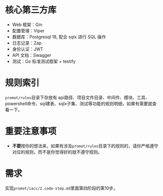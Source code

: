 # 核心第三方库
- Web 框架：Gin
- 配置管理：Viper
- 数据库：Postgresql 18, 配合 sqlx 进行 SQL 操作
- 日志记录：Zap
- 身份认证：JWT
- API 文档：Swagger
- 测试：Go 标准测试框架 + testify

# 规则索引
`promot/rules`目录下存放有 api路径、项目文件目录、中间件、模块、工具、powershell命令、sql建表、sqlx子集、测试等功能的规则明细，如果有需要就查看一下。

# **重要注意事项**
- **不要**按你的想法来，如果有涉及`promot/rules`目录下的规则的，请你严格遵守对应的规则，而不是你觉得好的就不遵守规则。

# 需求
实现`promot/iacc/2.code-step.md`里面第四阶段的第10步。
